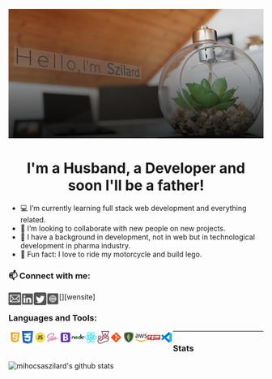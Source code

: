 <div align="center">

![](https://github.com/mihocsaszilard/mihocsaszilard/blob/main/github-readme-image-1000x505.png?raw=true)

# I'm a Husband, a Developer and soon I'll be a father!

</div>

- 💻 I’m currently learning full stack web development and everything related.
- 🔌 I’m looking to collaborate with new people on new projects.
- :test_tube: I have a background in development, not in web but in technological development in pharma industry.
- 💯 Fun fact: I love to ride my motorcycle and build lego.

### 📫 Connect with me:

[<img align="left" alt="send me an email" width="25px" src="https://github.com/mihocsaszilard/mihocsaszilard/blob/main/mail.svg" />](mihocsa48@gmail.com)
[<img align="left" alt="linkedin profile" width="25px" src="https://github.com/mihocsaszilard/mihocsaszilard/blob/main/linkedin.svg" />][linkedin]
[<img align="left" alt="twitter profile" width="25px" src="https://github.com/mihocsaszilard/mihocsaszilard/blob/main/twitter.svg" />][twitter]
[<img align="left" alt="portfolio website" width="25px" src="https://github.com/mihocsaszilard/mihocsaszilard/blob/main/website.svg" />][wensite]

### Languages and Tools:

<img align="left" alt="send me an email" width="25px" src="https://github.com/mihocsaszilard/mihocsaszilard/blob/main/html.svg" />
<img align="left" alt="send me an email" width="25px" src="https://github.com/mihocsaszilard/mihocsaszilard/blob/main/css.svg" />
<img align="left" alt="send me an email" width="25px" src="https://github.com/mihocsaszilard/mihocsaszilard/blob/main/js.svg" />
<img align="left" alt="send me an email" width="25px" src="https://github.com/mihocsaszilard/mihocsaszilard/blob/main/sass.svg" />
<img align="left" alt="send me an email" width="25px" src="https://github.com/mihocsaszilard/mihocsaszilard/blob/main/bootstrap.svg" />
<img align="left" alt="send me an email" width="25px" src="https://github.com/mihocsaszilard/mihocsaszilard/blob/main/node.svg" />
<img align="left" alt="send me an email" width="25px" src="https://github.com/mihocsaszilard/mihocsaszilard/blob/main/react.svg" />
<img align="left" alt="send me an email" width="25px" src="https://github.com/mihocsaszilard/mihocsaszilard/blob/main/jest.svg" />
<img align="left" alt="send me an email" width="25px" src="https://github.com/mihocsaszilard/mihocsaszilard/blob/main/git.svg" />
<img align="left" alt="send me an email" width="25px" src="https://github.com/mihocsaszilard/mihocsaszilard/blob/main/mongodb.svg" />
<img align="left" alt="send me an email" width="25px" src="https://github.com/mihocsaszilard/mihocsaszilard/blob/main/aws.svg" />
<img align="left" alt="send me an email" width="25px" src="https://github.com/mihocsaszilard/mihocsaszilard/blob/main/npm.svg" />
<img align="left" alt="send me an email" width="25px" src="https://github.com/mihocsaszilard/mihocsaszilard/blob/main/vscode.svg" />

---

### Stats

<img align="left" alt="mihocsaszilard's github stats" src="https://github-readme-stats.vercel.app/api/pin/?username=mihocsaszilard" />
<!---
mihocsaszilard/mihocsaszilard is a ✨ special ✨ repository because its `README.md` (this file) appears on your GitHub profile.
You can click the Preview link to take a look at your changes.
--->

[linkedin]: https://www.linkedin.com/in/mihocsaszilard/
[twitter]: https://twitter.com/MihocsaS
[website]: https://mihocsaszilard.github.io/Portfolio-Website-CF/
